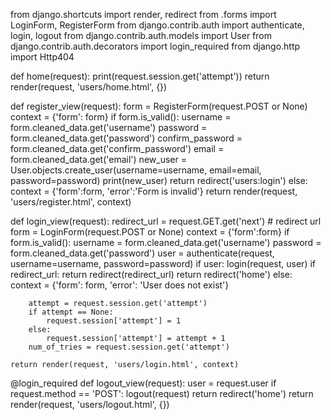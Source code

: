 from django.shortcuts import render, redirect
from .forms import LoginForm, RegisterForm
from django.contrib.auth import authenticate, login, logout
from django.contrib.auth.models import User
from django.contrib.auth.decorators import login_required
from django.http import Http404



def home(request):
    print(request.session.get('attempt'))
    return render(request, 'users/home.html', {})


def register_view(request):
    form = RegisterForm(request.POST or None)
    context = {'form': form}
    if form.is_valid():
        username = form.cleaned_data.get('username')
        password = form.cleaned_data.get('password')
        confirm_password = form.cleaned_data.get('confirm_password')
        email = form.cleaned_data.get('email')
        new_user = User.objects.create_user(username=username, email=email, password=password)
        print(new_user)
        return redirect('users:login')
    else:
        context = {'form':form, 'error':'Form is invalid'}
    return render(request, 'users/register.html', context)


def login_view(request):
    redirect_url = request.GET.get('next') # redirect url
    form = LoginForm(request.POST or None)
    context = {'form':form}
    if form.is_valid():
        username = form.cleaned_data.get('username')
        password = form.cleaned_data.get('password')
        user = authenticate(request, username=username, password=password)
        if user:
            login(request, user)
            if redirect_url:
                return redirect(redirect_url)
            return redirect('home')
        else:
            context = {'form': form, 'error': 'User does not exist'}

        attempt = request.session.get('attempt')
        if attempt == None:
            request.session['attempt'] = 1
        else:
            request.session['attempt'] = attempt + 1
        num_of_tries = request.session.get('attempt')
        
    return render(request, 'users/login.html', context)


@login_required
def logout_view(request):
    user = request.user
    if request.method == 'POST':
        logout(request)
        return redirect('home')
    return render(request, 'users/logout.html', {})
